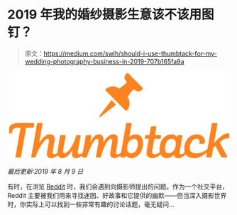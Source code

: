 # 2019 年我的婚纱摄影生意该不该用图钉？

> 原文：<https://medium.com/swlh/should-i-use-thumbtack-for-my-wedding-photography-business-in-2019-707b165fa9a>

![](img/2939669209d739586ffc0f20144d6a55.png)

*最后更新:2019 年 8 月 9 日*

有时，在浏览 [Reddit](https://www.reddit.com/) 时，我们会遇到向摄影师提出的问题。作为一个社交平台，Reddit 主要被我们用来寻找迷因、好故事和它提供的幽默——但当深入摄影世界时，你实际上可以找到一些非常有趣的讨论话题，毫无疑问…